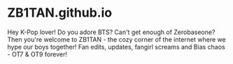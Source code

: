 # ZB1TAN.github.io
Hey K-Pop lover! Do you adore BTS? Can't get enough of Zerobaseone? Then you're welcome to ZB1TAN - the cozy corner of the internet where we hype our boys together! Fan edits, updates, fangirl screams and Bias chaos - OT7 &amp; OT9 forever!
